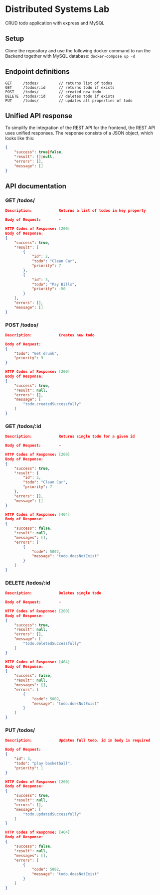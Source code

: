 # Distributed Systems Lab
CRUD todo application with express and MySQL

## Setup
Clone the repository and use the following docker command to run the Backend together with MySQL database:
`docker-compose up -d`

## Endpoint definitions

```
GET     /todos/         // returns list of todos
GET     /todos/:id      // returns todo if exists
POST    /todos/         // created new todo
DELETE  /todos/:id      // deletes todo if exists
PUT     /todos/         // updates all properties of todo
```

## Unified API response
To simplify the integration of the REST API for the frontend, the REST API uses unified responses. The response consists of a JSON object, which looks like this:

```JSON
{
    "success": true|false,
    "result": []|null,
    "errors": [],
    "message": []
}
```

## API documentation
### GET /todos/
```JSON
Description:            Returns a list of todos in key property
```
```JSON
Body of Request:        -
```

```JSON
HTTP Codes of Response: [200]
Body of Response: 
{
    "success": true,
    "result": [
        {
            "id": 2,
            "todo": "Clean Car",
            "priority": 7
        },
        {
            "id": 3,
            "todo": "Pay Bills",
            "priority": -50
        }
    ],
    "errors": [],
    "message": []
}
```

### POST /todos/
```JSON
Description:            Creates new todo
```
```JSON
Body of Request:
{
    "todo": "Get drunk",
    "priority": 9
}
```

```JSON
HTTP Codes of Response: [200]
Body of Response: 
{
    "success": true,
    "result": null,
    "errors": [],
    "message": [
        "todo.createdSuccessfully"
    ]
}
```

### GET /todos/:id
```JSON
Description:            Returns single todo for a given id
```
```JSON
Body of Request:        -
```

```JSON
HTTP Codes of Response: [200]
Body of Response: 
{
    "success": true,
    "result": {
        "id": 2,
        "todo": "Clean Car",
        "priority": 7
    },
    "errors": [],
    "message": []
}
```

```JSON
HTTP Codes of Response: [404]
Body of Response: 
{
    "success": false,
    "result": null,
    "messages": [],
    "errors": [
        {
            "code": 5002,
            "message": "todo.doesNotExist"
        }
    ]
}
```

### DELETE /todos/:id
```JSON
Description:            Deletes single todo
```
```JSON
Body of Request:        -
```

```JSON
HTTP Codes of Response: [200]
Body of Response: 
{
    "success": true,
    "result": null,
    "errors": [],
    "message": [
        "todo.deletedSuccessfully"
    ]
}
```

```JSON
HTTP Codes of Response: [404]
Body of Response: 
{
    "success": false,
    "result": null,
    "messages": [],
    "errors": [
        {
            "code": 5002,
            "message": "todo.doesNotExist"
        }
    ]
}
```

### PUT /todos/
```JSON
Description:            Updates full todo. id in body is required
```
```JSON
Body of Request:        
{
    "id": 3,
    "todo": "play basketball",
    "priority": 1
}
```

```JSON
HTTP Codes of Response: [200]
Body of Response: 
{
    "success": true,
    "result": null,
    "errors": [],
    "message": [
        "todo.updatedSuccessfully"
    ]
}
```

```JSON
HTTP Codes of Response: [404]
Body of Response: 
{
    "success": false,
    "result": null,
    "messages": [],
    "errors": [
        {
            "code": 5002,
            "message": "todo.doesNotExist"
        }
    ]
}
```


